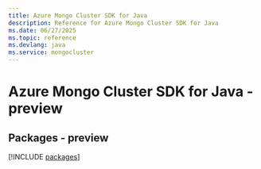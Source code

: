 ```yaml
---
title: Azure Mongo Cluster SDK for Java
description: Reference for Azure Mongo Cluster SDK for Java
ms.date: 06/27/2025
ms.topic: reference
ms.devlang: java
ms.service: mongocluster
---
```

# Azure Mongo Cluster SDK for Java - preview
## Packages - preview
[!INCLUDE [packages](mongo-cluster-index.md)]